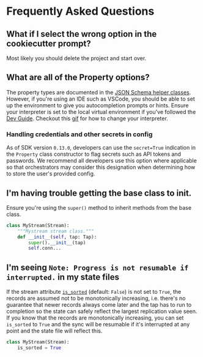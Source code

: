 # Frequently Asked Questions

## What if I select the wrong option in the cookiecutter prompt?

Most likely you should delete the project and start over.

## What are all of the Property options?

The property types are documented in the [JSON Schema helper classes](./reference.rst).
However, if you're using an IDE such as VSCode, you should be able to set up the environment to give you autocompletion prompts or hints.
Ensure your interpreter is set to the local virtual environment if you've followed the [Dev Guide](./dev_guide.md).
Checkout this [gif](https://visualstudiomagazine.com/articles/2021/04/20/~/media/ECG/visualstudiomagazine/Images/2021/04/poetry.ashx) for how to change your interpreter.

### Handling credentials and other secrets in config

As of SDK version `0.13.0`, developers can use the `secret=True` indication in the `Property` class constructor to flag secrets such as API tokens and passwords. We recommend all developers use this option where applicable so that orchestrators may consider this designation when determining how to store the user's provided config.

## I'm having trouble getting the base class to **init**.

Ensure you're using the `super()` method to inherit methods from the base class.

```python
class MyStream(Stream):
    """Mystream stream class."""
    def __init__(self, tap: Tap):
        super().__init__(tap)
        self.conn...
```

## I'm seeing `Note: Progress is not resumable if interrupted.` in my state files

If the stream attribute [`is_sorted`](singer_sdk.Stream.is_sorted) (default: `False`) is not set to `True`, the records are assumed not to be monotonically increasing, i.e. there's no guarantee that newer records always come later and the tap has to run to completion so the state can safely reflect the largest replication value seen. If you know that the records are monotonically increasing, you can set `is_sorted` to `True` and the sync will be resumable if it's interrupted at any point and the state file will reflect this.

```python
class MyStream(Stream):
    is_sorted = True
```
